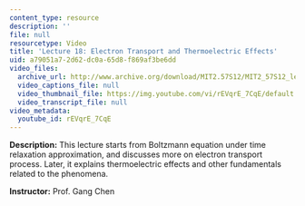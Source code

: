 ```yaml
---
content_type: resource
description: ''
file: null
resourcetype: Video
title: 'Lecture 18: Electron Transport and Thermoelectric Effects'
uid: a79051a7-2d62-dc0a-65d8-f869af3be6dd
video_files:
  archive_url: http://www.archive.org/download/MIT2.57S12/MIT2_57S12_lec18_300k.mp4
  video_captions_file: null
  video_thumbnail_file: https://img.youtube.com/vi/rEVqrE_7CqE/default.jpg
  video_transcript_file: null
video_metadata:
  youtube_id: rEVqrE_7CqE
---
```


**Description:** This lecture starts from Boltzmann equation under time relaxation approximation, and discusses more on electron transport process. Later, it explains thermoelectric effects and other fundamentals related to the phenomena.

**Instructor:** Prof. Gang Chen